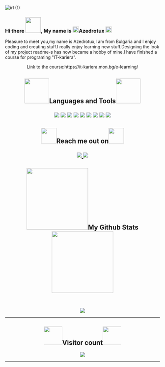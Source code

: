 

![irl (1)](https://user-images.githubusercontent.com/78253393/204100833-c49f1a7c-14ee-47df-a3f2-5865d13223d1.png)

### Hi there <img src="https://media.giphy.com/media/SuZY20qLNE3Hq/giphy.gif" width="50">,  My name is  <img src="https://media.giphy.com/media/10Bb1Bq7BMi9Co/giphy.gif" width="20">Azedrotux <img src="https://media.giphy.com/media/10Bb1Bq7BMi9Co/giphy.gif" width="20">

 Pleasure to meet you,my name is Azedrotux,I am from Bulgaria and I enjoy coding and creating stuff.I really enjoy learning new stuff.Designing the look of my project readme-s has now became a hobby of mine.I have finished a course for programing "IT-kariera".
  <p align="center">
Link to the course:https://it-kariera.mon.bg/e-learning/


<h2 align="center"><img src="https://media.giphy.com/media/3oKIPqsXYcdjcBcXL2/giphy-downsized-large.gif" width="80">Languages and Tools<img src="https://media.giphy.com/media/3oKIPqsXYcdjcBcXL2/giphy-downsized-large.gif" width="80">

<p align="center">
<img src="https://img.shields.io/badge/-HTML5-E34F26?style=for-the-badge&logo=html5&logoColor=white"/>
<img src="https://img.shields.io/badge/-CSS3-1572B6?style=for-the-badge&logo=css3"/>
<img src="https://img.shields.io/badge/Visual%20Studio%20Code-0078d7.svg?style=for-the-badge&logo=visual-studio-code&logoColor=white"/>
<img src="https://img.shields.io/badge/MySQL-005C84?style=for-the-badge&logo=mysql&logoColor=white"/>
<img src="https://img.shields.io/badge/.NET-512BD4?style=for-the-badge&logo=dotnet&logoColor=white"/>
<img src="https://img.shields.io/badge/Visual_Studio-5C2D91?style=for-the-badge&logo=visual%20studio&logoColor=white"/>
<img src="https://img.shields.io/badge/C%23-239120?style=for-the-badge&logo=c-sharp&logoColor=white"/>
<img src="https://img.shields.io/badge/-GitHub-black?style=for-the-badge&logo=github"/>
<img src="https://img.shields.io/badge/selenium-43B02A.svg?&style=for-the-badge&logo=selenium&logoColor=white"/>

</p>

<h2 align="center"><img src="https://media.giphy.com/media/3og0IvuSSJb8bCXUTC/giphy.gif" width="50">Reach me out on<img src="https://media.giphy.com/media/3og0IvuSSJb8bCXUTC/giphy.gif" width="50">

<p align="center">
<!-- <img src="https://img.shields.io/badge/-ritik-purple?style=flat-square&logo=instagram&logoColor=white&link=https://www.instagram.com/pinkdogg307/"/> -->
<a href="mailto: petratileva33@gmail.com">
 <img src="https://img.shields.io/badge/-Artep666-c14438?style=for-the-badge&logo=Gmail&logoColor=white&link=mailto:artepnikolaeva75@gmail.com"/>
</a>
<a href="https://www.linkedin.com/in/azedrotux333/">
 <img src="https://img.shields.io/badge/linkedin-%230077B5.svg?style=for-the-badge&logo=linkedin&logoColor=white"/>
</a>

<h2 align="center">
  <img src="https://media.giphy.com/media/RMBAIfEfulAqgdyWH6/giphy.gif" width="200">My Github Stats <img src="https://media.giphy.com/media/RMBAIfEfulAqgdyWH6/giphy.gif" width="200">
</h2>
 
<br>



<p align = "center">
 <img  src="https://github-readme-streak-stats.herokuapp.com?user=Artep666&show_icons=true&locale=en&layout=compact&theme=shades-of-purple&line_height=0&hide_border=true" />
</p> 
<hr />
<h2 align ="center"><img src="https://media.giphy.com/media/xUA7aW7KWW289LvRdK/giphy.gif" width="60">Visitor count<img src="https://media.giphy.com/media/xUA7aW7KWW289LvRdK/giphy.gif" width="60"></h2>
 <p align="center">
<img src="https://profile-counter.glitch.me/Artep666/count.svg" />
</p>
<hr>
